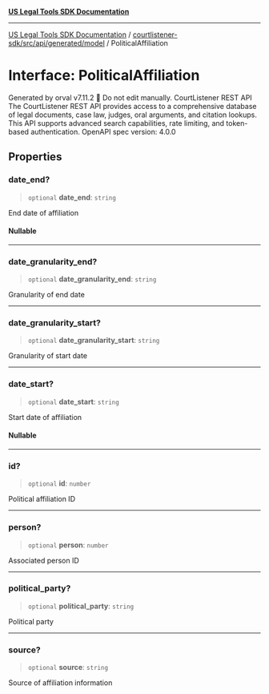 [**US Legal Tools SDK Documentation**](../../../../../../README.md)

***

[US Legal Tools SDK Documentation](../../../../../../README.md) / [courtlistener-sdk/src/api/generated/model](../README.md) / PoliticalAffiliation

# Interface: PoliticalAffiliation

Generated by orval v7.11.2 🍺
Do not edit manually.
CourtListener REST API
The CourtListener REST API provides access to a comprehensive database of legal documents, case law, judges, oral arguments, and citation lookups. This API supports advanced search capabilities, rate limiting, and token-based authentication.
OpenAPI spec version: 4.0.0

## Properties

### date\_end?

> `optional` **date\_end**: `string`

End date of affiliation

#### Nullable

***

### date\_granularity\_end?

> `optional` **date\_granularity\_end**: `string`

Granularity of end date

***

### date\_granularity\_start?

> `optional` **date\_granularity\_start**: `string`

Granularity of start date

***

### date\_start?

> `optional` **date\_start**: `string`

Start date of affiliation

#### Nullable

***

### id?

> `optional` **id**: `number`

Political affiliation ID

***

### person?

> `optional` **person**: `number`

Associated person ID

***

### political\_party?

> `optional` **political\_party**: `string`

Political party

***

### source?

> `optional` **source**: `string`

Source of affiliation information

